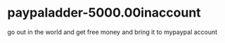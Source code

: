 # paypaladder-5000.00inaccount
go out in the world and get free money and bring it to mypaypal account
